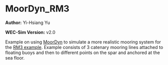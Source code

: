 # MoorDyn_RM3

**Author:**          Yi-Hsiang Yu

**WEC-Sim Version:** v2.0

Example on using [MoorDyn](http://wec-sim.github.io/WEC-Sim/features.html#using-moordyn) to simulate a more realistic mooring system for the [RM3 example](http://wec-sim.github.io/WEC-Sim/tutorials.html#two-body-point-absorber-rm3).
Example consists of 3 catenary mooring lines attached to floating buoys and then to different points on the spar and anchored at the sea floor.   


